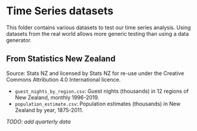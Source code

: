 # Time Series datasets

This folder contains various datasets to test our time series analysis. Using datasets from the real world allows more generic testing than using a data generator.

## From Statistics New Zealand

Source: Stats NZ and licensed by Stats NZ for re-use under the Creative Commons Attribution 4.0 International licence.

- `guest_nights_by_region.csv`: Guest nights (thousands) in 12 regions of New Zealand, monthly 1996-2019.
- `population_estimate.csv`: Population estimates (thousands) in New Zealand by year, 1875-2011.

*TODO: add quarterly data*
